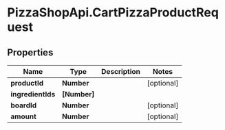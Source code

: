 # PizzaShopApi.CartPizzaProductRequest

## Properties

Name | Type | Description | Notes
------------ | ------------- | ------------- | -------------
**productId** | **Number** |  | [optional] 
**ingredientIds** | **[Number]** |  | 
**boardId** | **Number** |  | [optional] 
**amount** | **Number** |  | [optional] 


